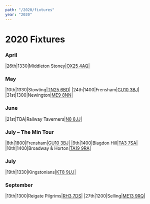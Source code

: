```yaml
---
path: "/2020/fixtures"
year: "2020"
---
```


# 2020 Fixtures

### April

|26th|1330|Middleton Stoney|<a href="https//goo.gl/maps/2oHFhgW7cVt">OX25 4AQ</a>|

### May

|10th|1330|Stowting|<a href="https//goo.gl/maps/5KNmaMe6Wb42">TN25 6BD</a>|
|24th|1400|Frensham|<a href="https//goo.gl/maps/xBUZvPU1vnK2">GU10 3BJ</a>|
|31st|1300|Newington|<a href="https//goo.gl/maps/2XwQKWc9brr">ME9 8NN</a>|

### June

|21st|TBA|Railway Taverners|<a href="https//goo.gl/maps/BuCf1MgUwJTViZ4YA">N8 8JJ</a>|

### July – The Min Tour

|8th|1800|Frensham|<a href="https//goo.gl/maps/xBUZvPU1vnK2">GU10 3BJ</a>|
|9th|1400|Blagdon Hill|<a href="https//goo.gl/maps/H6iLZLNcja12">TA3 7SA</a>|
|10th|1400|Broadway &amp; Horton|<a href="https//goo.gl/maps/hVamJL8if6v">TA19 9RA</a>|

### July

|19th|1330|Kingstonians|<a href="https//goo.gl/maps/4kwjPyThUMkyQfhe8">KT8 9LU</a>|

### September

|13th|1300|Reigate Pilgrims|<a href="https//goo.gl/maps/APtKSjuaQ5v">RH3 7DS</a>|
|27th|1200|Selling|<a href="https//goo.gl/maps/QeLhjBkEbJr">ME13 9RQ</a>|

